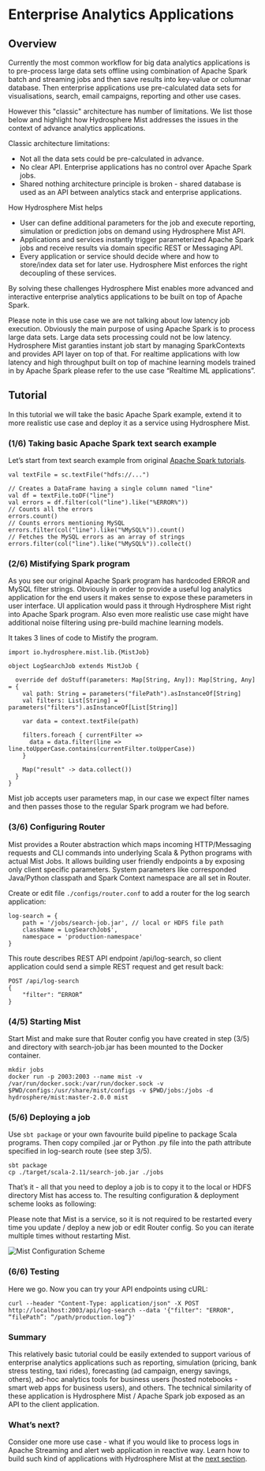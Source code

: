 # Enterprise Analytics Applications

## Overview

Currently the most common workflow for big data analytics applications is to pre-process large data sets offline using combination of Apache Spark batch and streaming jobs and then save results into key-value or columnar database. Then enterprise applications use pre-calculated data sets for visualisations, search, email campaigns, reporting and other use cases.  

However this "classic" architecture has number of limitations. We list those below and highlight how Hydrosphere Mist addresses the issues in the context of advance analytics applications.

Classic architecture limitations:
 - Not all the data sets could be pre-calculated in advance.
 - No clear API. Enterprise applications has no control over Apache Spark jobs.
 - Shared nothing architecture principle is broken - shared database is used as an API between analytics stack and enterprise applications.

How Hydrosphere Mist helps
 - User can define additional parameters for the job and execute reporting, simulation or prediction jobs on demand using Hydrosphere Mist API.
 - Applications and services instantly trigger parameterized Apache Spark jobs and receive results via domain specific REST or Messaging API.
 - Every application or service should decide where and how to store/index data set for later use. Hydrosphere Mist enforces the right decoupling of these services.
 
By solving these challenges Hydrosphere Mist enables more advanced and interactive enterprise analytics applications to be built on top of Apache Spark.

Please note in this use case we are not talking about low latency job execution. Obviously the main purpose of using Apache Spark is to process large data sets. Large data sets processing could not be low latency. Hydrosphere Mist garanties instant job start by managing SparkContexts and provides API layer on top of that. 
For realtime applications with low latency and high throughput built on top of machine learning models trained in by Apache Spark please refer to the use case “Realtime ML applications”.

## Tutorial
In this tutorial we will take the basic Apache Spark example, extend it to more realistic use case and deploy it as a service using Hydrosphere Mist.

### (1/6) Taking basic Apache Spark text search example

Let’s start from text search example from original [Apache Spark tutorials](http://spark.apache.org/examples.html).

````
val textFile = sc.textFile("hdfs://...")

// Creates a DataFrame having a single column named "line"
val df = textFile.toDF("line")
val errors = df.filter(col("line").like("%ERROR%"))
// Counts all the errors
errors.count()
// Counts errors mentioning MySQL
errors.filter(col("line").like("%MySQL%")).count()
// Fetches the MySQL errors as an array of strings
errors.filter(col("line").like("%MySQL%")).collect()
````

### (2/6) Mistifying Spark program
As you see our original Apache Spark program has hardcoded ERROR and MySQL filter strings. Obviously in order to provide a useful log analytics application for the end users it makes sense to expose these parameters in user interface. UI application would pass it through Hydrosphere Mist right into Apache Spark program. Also even more realistic use case might have additional noise filtering using pre-build machine learning models.

It takes 3 lines of code to Mistify the program.

````
import io.hydrosphere.mist.lib.{MistJob}

object LogSearchJob extends MistJob {

  override def doStuff(parameters: Map[String, Any]): Map[String, Any] = {
    val path: String = parameters("filePath").asInstanceOf[String]
    val filters: List[String] = parameters("filters").asInstanceOf[List[String]]

    var data = context.textFile(path)

    filters.foreach { currentFilter =>
      data = data.filter(line => line.toUpperCase.contains(currentFilter.toUpperCase))
    }

    Map("result" -> data.collect())
  }
}
````


Mist job accepts user parameters map, in our case we expect filter names and then passes those to the regular Spark program we had before.

### (3/6) Configuring Router

Mist provides a Router abstraction which maps incoming HTTP/Messaging requests and CLI commands into underlying Scala & Python programs with actual Mist Jobs. It allows building user friendly endpoints a by exposing only client specific parameters. System parameters like corresponded Java/Python classpath and Spark Context namespace are all set in Router.

Create or edit file `./configs/router.conf` to add a router for the log search application:

````
log-search = {
    path = '/jobs/search-job.jar', // local or HDFS file path
    className = LogSearchJob$',
    namespace = 'production-namespace'
}
````

This route describes REST API endpoint /api/log-search, so client application could send a simple REST request and get result back:
````
POST /api/log-search
{
    "filter": “ERROR”
}
````

### (4/5) Starting Mist 
Start Mist and make sure that Router config you have created in step (3/5) and directory with search-job.jar has been mounted to the Docker container.  

````
mkdir jobs
docker run -p 2003:2003 --name mist -v /var/run/docker.sock:/var/run/docker.sock -v $PWD/configs:/usr/share/mist/configs -v $PWD/jobs:/jobs -d hydrosphere/mist:master-2.0.0 mist
````

### (5/6) Deploying a job

Use `sbt package` or your own favourite build pipeline to package Scala programs. Then copy compiled .jar or Python .py file into the path attribute specified in log-search route (see step 3/5).

```
sbt package
cp ./target/scala-2.11/search-job.jar ./jobs
```

That’s it - all that you need to deploy a job is to copy it to the local or HDFS directory Mist has access to. The resulting configuration & deployment scheme looks as following:

Please note that Mist is a service, so it is not required to be restarted every time you update / deploy a new job or edit Router config. So you can iterate multiple times without restarting Mist. 

![Mist Configuration Scheme](http://dv9c7babquml0.cloudfront.net/docs-images/mist-config-scheme.png)

### (6/6) Testing

Here we go. Now you can try your API endpoints using cURL:

```
curl --header "Content-Type: application/json" -X POST http://localhost:2003/api/log-search --data '{"filter": "ERROR", “filePath”: “/path/production.log”}'
```

### Summary
This relatively basic tutorial could be easily extended to support various of enterprise analytics applications such as reporting, simulation (pricing, bank stress testing, taxi rides), forecasting (ad campaign, energy savings, others), ad-hoc analytics tools for business users (hosted notebooks - smart web apps for business users), and others. The technical similarity of these application is Hydrosphere Mist / Apache Spark job exposed as an API to the client application.

### What’s next?
Consider one more use case - what if you would like to process logs in Apache Streaming and alert web application in reactive way. Learn how to build such kind of applications with Hydrosphere Mist at the [next section](/docs/use-cases/reactive.md).